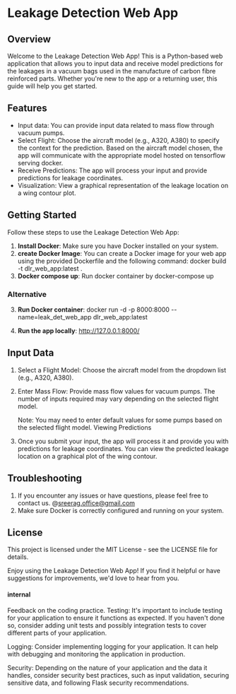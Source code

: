 # Leakage Detection Web App

## Overview

Welcome to the Leakage Detection Web App! This is a Python-based web application that allows you to input data and receive model predictions for the leakages in a vacuum bags used in the manufacture of carbon fibre reinforced parts. Whether you're new to the app or a returning user, this guide will help you get started.

## Features

- Input data: You can provide input data related to mass flow through vacuum pumps.
- Select Flight: Choose the aircraft model (e.g., A320, A380) to specify the context for the prediction. Based on the aircraft model chosen, the app will communicate with the appropriate model hosted on tensorflow serving docker.
- Receive Predictions: The app will process your input and provide predictions for leakage coordinates.
- Visualization: View a graphical representation of the leakage location on a wing contour plot.

## Getting Started

Follow these steps to use the Leakage Detection Web App:

1. **Install Docker**: Make sure you have Docker installed on your system.
2. **create Docker Image**: You can create a Docker image for your web app using the provided Dockerfile and the following command:
    docker build -t dlr_web_app:latest .
3. **Docker compose up**: Run docker container by 
    docker-compose up 

### Alternative
3. **Run Docker container**:
   docker run -d -p 8000:8000 --name=leak_det_web_app dlr_web_app:latest

4. **Run the app locally**: http://127.0.0.1:8000/


## Input Data
1. Select a Flight Model: Choose the aircraft model from the dropdown list (e.g., A320, A380).

2. Enter Mass Flow: Provide mass flow values for vacuum pumps. The number of inputs required may vary depending on the selected flight model.

    Note: You may need to enter default values for some pumps based on the selected flight model.
    Viewing Predictions
3. Once you submit your input, the app will process it and provide you with predictions for leakage coordinates. You can view the predicted leakage location on a graphical plot of the wing contour.

## Troubleshooting
1. If you encounter any issues or have questions, please feel free to contact us. @sreerag.office@gmail.com
2. Make sure Docker is correctly configured and running on your system.

## License
This project is licensed under the MIT License - see the LICENSE file for details.

Enjoy using the Leakage Detection Web App! If you find it helpful or have suggestions for improvements, we'd love to hear from you.


#### internal
Feedback on the coding practice.
Testing: It's important to include testing for your application to ensure it functions as expected. If you haven't done so, consider adding unit tests and possibly integration tests to cover different parts of your application.

Logging: Consider implementing logging for your application. It can help with debugging and monitoring the application in production.

Security: Depending on the nature of your application and the data it handles, consider security best practices, such as input validation, securing sensitive data, and following Flask security recommendations.

